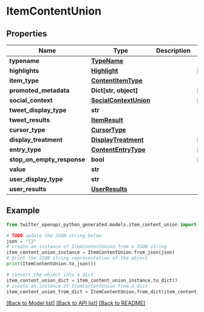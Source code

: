 # ItemContentUnion


## Properties

Name | Type | Description | Notes
------------ | ------------- | ------------- | -------------
**typename** | [**TypeName**](TypeName.md) |  | 
**highlights** | [**Highlight**](Highlight.md) |  | [optional] 
**item_type** | [**ContentItemType**](ContentItemType.md) |  | 
**promoted_metadata** | **Dict[str, object]** |  | [optional] 
**social_context** | [**SocialContextUnion**](SocialContextUnion.md) |  | [optional] 
**tweet_display_type** | **str** |  | 
**tweet_results** | [**ItemResult**](ItemResult.md) |  | 
**cursor_type** | [**CursorType**](CursorType.md) |  | 
**display_treatment** | [**DisplayTreatment**](DisplayTreatment.md) |  | [optional] 
**entry_type** | [**ContentEntryType**](ContentEntryType.md) |  | [optional] 
**stop_on_empty_response** | **bool** |  | [optional] 
**value** | **str** |  | 
**user_display_type** | **str** |  | 
**user_results** | [**UserResults**](UserResults.md) |  | 

## Example

```python
from twitter_openapi_python_generated.models.item_content_union import ItemContentUnion

# TODO update the JSON string below
json = "{}"
# create an instance of ItemContentUnion from a JSON string
item_content_union_instance = ItemContentUnion.from_json(json)
# print the JSON string representation of the object
print(ItemContentUnion.to_json())

# convert the object into a dict
item_content_union_dict = item_content_union_instance.to_dict()
# create an instance of ItemContentUnion from a dict
item_content_union_from_dict = ItemContentUnion.from_dict(item_content_union_dict)
```
[[Back to Model list]](../README.md#documentation-for-models) [[Back to API list]](../README.md#documentation-for-api-endpoints) [[Back to README]](../README.md)


